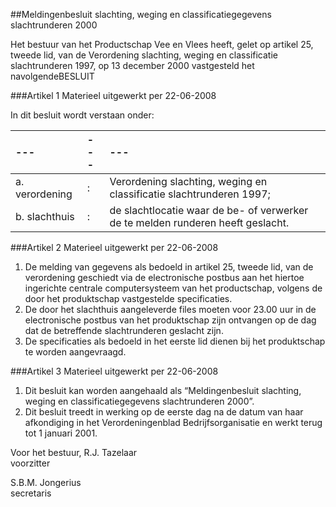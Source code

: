 <meta http-equiv='Content-Type' content='text/html; charset=utf-8' />

##Meldingenbesluit slachting, weging en classificatiegegevens slachtrunderen 2000

Het bestuur van het Productschap Vee en Vlees heeft,
gelet op artikel 25, tweede lid, van de Verordening slachting, weging en classificatie slachtrunderen 1997,
op 13 december 2000 vastgesteld het navolgendeBESLUIT

###Artikel 1 
Materieel uitgewerkt per 22-06-2008 

In dit besluit wordt verstaan onder:

| --- | --- | --- |
|:---|:---|:---|
|a. verordening |: |Verordening slachting, weging en classificatie slachtrunderen 1997; |
|b. slachthuis |: | de slachtlocatie waar de be- of verwerker de te melden runderen heeft geslacht. |

###Artikel 2 
Materieel uitgewerkt per 22-06-2008 

1. De melding van gegevens als bedoeld in artikel 25, tweede lid, van de verordening geschiedt via de electronische postbus aan het hiertoe ingerichte centrale computersysteem van het productschap, volgens de door het produktschap vastgestelde specificaties.
2. De door het slachthuis aangeleverde files moeten voor 23.00 uur in de electronische postbus van het produktschap zijn ontvangen op de dag dat de betreffende slachtrunderen geslacht zijn.
3. De specificaties als bedoeld in het eerste lid dienen bij het produktschap te worden aangevraagd.

###Artikel 3 
Materieel uitgewerkt per 22-06-2008 

1. Dit besluit kan worden aangehaald als “Meldingenbesluit slachting, weging en classificatiegegevens slachtrunderen 2000”.
2. Dit besluit treedt in werking op de eerste dag na de datum van haar afkondiging in het Verordeningenblad Bedrijfsorganisatie en werkt terug tot 1 januari 2001.

Voor het bestuur, 
R.J. Tazelaar  
voorzitter  

S.B.M. Jongerius  
secretaris   
